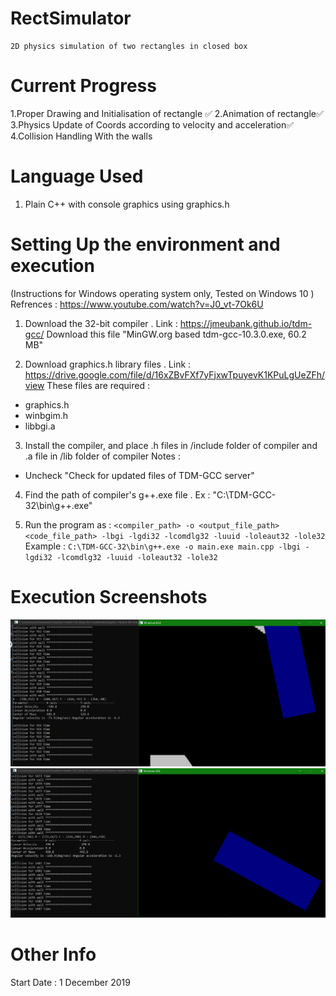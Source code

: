 # RectSimulator

	2D physics simulation of two rectangles in closed box

# Current Progress 

1.Proper Drawing and Initialisation of rectangle ✅
2.Animation of rectangle✅
3.Physics Update of Coords according to velocity and acceleration✅
4.Collision Handling With the walls

# Language Used 

1. Plain C++ with console graphics using graphics.h 

# Setting Up the environment and execution
(Instructions for Windows operating system only, Tested on Windows 10 ) <br>
Refrences : https://www.youtube.com/watch?v=J0_vt-7Ok6U

1. Download the 32-bit compiler . Link : https://jmeubank.github.io/tdm-gcc/ 
Download this file "MinGW.org based tdm-gcc-10.3.0.exe, 60.2 MB"

2. Download graphics.h library files . Link : https://drive.google.com/file/d/16xZBvFXf7yFjxwTpuyevK1KPuLgUeZFh/view
These files are required : 
- graphics.h
- winbgim.h
- libbgi.a

3. Install the compiler, and place .h files in /include folder of compiler and .a file in /lib folder of compiler
Notes : 
- Uncheck "Check for updated files of TDM-GCC server"

4. Find the path of compiler's g++.exe file . Ex : "C:\TDM-GCC-32\bin\g++.exe"

5. Run the program as : `<compiler_path> -o <output_file_path> <code_file_path> -lbgi -lgdi32 -lcomdlg32 -luuid -loleaut32 -lole32`
Example : ` C:\TDM-GCC-32\bin\g++.exe -o main.exe main.cpp -lbgi -lgdi32 -lcomdlg32 -luuid -loleaut32 -lole32 `

# Execution Screenshots 

<img src="./images/SS1.png" />
<img src="./images/SS2.png" />

# Other Info

Start Date : 1 December 2019
